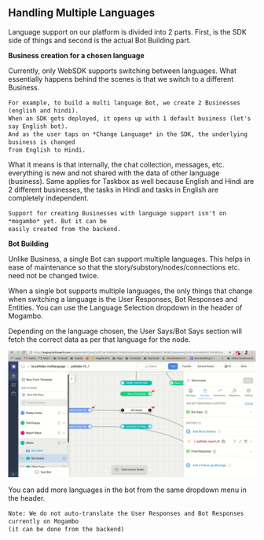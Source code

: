 ## Handling Multiple Languages

Language support on our platform is divided into 2 parts. First, is the SDK side of things and second is the actual Bot Building part.

**Business creation for a chosen language**

Currently, only WebSDK supports switching between languages. What essentially happens behind the scenes is that we switch to a different Business.

    For example, to build a multi language Bot, we create 2 Businesses (english and hindi). 
    When an SDK gets deployed, it opens up with 1 default business (let's say English bot). 
    And as the user taps on *Change Language* in the SDK, the underlying business is changed 
    from English to Hindi.

What it means is that internally, the chat collection, messages, etc. everything is new and not shared with the data of other language (business). Same applies for Taskbox as well because English and Hindi are 2 different businesses, the tasks in Hindi and tasks in English are completely independent.

    Support for creating Businesses with language support isn't on *mogambo* yet. But it can be 
    easily created from the backend.

**Bot Building**

Unlike Business, a single Bot can support multiple languages. This helps in ease of maintenance so that the story/substory/nodes/connections etc. need not be changed twice.

When a single bot supports multiple languages, the only things that change when switching a language is the User Responses, Bot Responses and Entities. You can use the Language Selection dropdown in the header of Mogambo.

Depending on the language chosen, the User Says/Bot Says section will fetch the correct data as per that language for the node. 

![Language selection on Mogambo](/docs/bot-builder/assets/language-change.gif)

You can add more languages in the bot from the same dropdown menu in the header.

    Note: We do not auto-translate the User Responses and Bot Responses currently on Mogambo 
    (it can be done from the backend)

